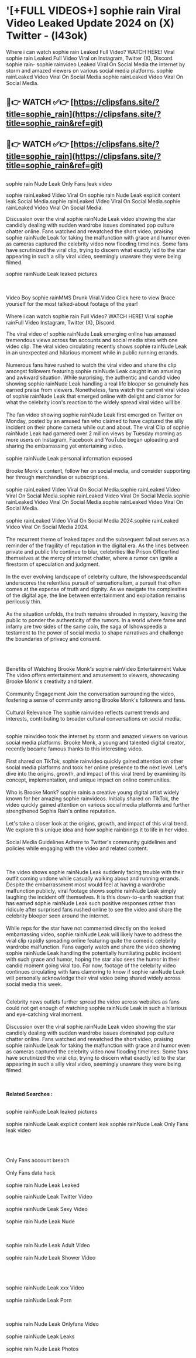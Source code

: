 #  '[+FULL VIDEOS+] sophie rain Viral Video Leaked Update 2024 on (X) Twitter - (l43ok)

Where i can watch sophie rain Leaked Full Video? WATCH HERE! Viral sophie rain Leaked Full Video Viral on Instagram, Twitter (X), Discord.
sophie rain- sophie rainvideo Leaked Viral On Social Media the internet by storm and amazed viewers on various social media platforms.
sophie rainLeaked Video Viral On Social Media.sophie rainLeaked Video Viral On Social Media.




## 🔴👉 WATCH ✅👉 [https://clipsfans.site/?title=sophie_rain](https://clipsfans.site/?title=sophie_rain&ref=git)


## 🔴👉 WATCH ✅👉 [https://clipsfans.site/?title=sophie_rain](https://clipsfans.site/?title=sophie_rain&ref=git)
##


sophie rain Nude Leak Only Fans leak video 


sophie rainLeaked Video Viral On  sophie rain Nude Leak explicit content leak Social Media.sophie rainLeaked Video Viral On Social Media.sophie rainLeaked Video Viral On Social Media.



Discussion over the viral sophie rainNude Leak video showing the star candidly dealing with sudden wardrobe issues dominated pop culture chatter online. Fans watched and rewatched the short video, praising sophie rainNude Leak for taking the malfunction with grace and humor even as cameras captured the celebrity video now flooding timelines. Some fans have scrutinized the viral clip, trying to discern what exactly led to the star appearing in such a silly viral video, seemingly unaware they were being filmed.


sophie rainNude Leak leaked pictures


  <br>

  <br>
Video Boy sophie rainMMS Drunk Viral.Video Click here to view Brace yourself for the most talked-about footage of the year!
<br><br>
Where i can watch sophie rain Full Video? WATCH HERE! Viral sophie rainFull Video Instagram, Twitter (X), Discord.

The viral video of sophie rainNude Leak emerging online has amassed tremendous views across fan accounts and social media sites with one video clip. The viral video circulating recently shows sophie rainNude Leak in an unexpected and hilarious moment while in public running errands.
<br><br>
Numerous fans have rushed to watch the viral video and share the clip amongst followers featuring sophie rainNude Leak caught in an amusing and awkward situation. While surprising, the authentic and candid video showing sophie rainNude Leak handling a real life blooper so genuinely has earned praise from viewers. Nonetheless, fans watch the current viral video of sophie rainNude Leak that emerged online with delight and clamor for what the celebrity icon's reaction to the widely spread viral video will be.
<br><br>
The fan video showing sophie rainNude Leak first emerged on Twitter on Monday, posted by an amused fan who claimed to have captured the silly incident on their phone camera while out and about. The viral Clip of sophie rainNude Leak had garnered over 2 million views by Tuesday morning as more users on Instagram, Facebook and YouTube began uploading and sharing the embarrassing yet entertaining video.
<br><br>
sophie rainNude Leak personal information exposed
<br><br>
Brooke Monk's content, follow her on social media, and consider supporting her through merchandise or subscriptions.
<br><br>
sophie rainLeaked Video Viral On Social Media.sophie rainLeaked Video Viral On Social Media.sophie rainLeaked Video Viral On Social Media.sophie rainLeaked Video Viral On Social Media.sophie rainLeaked Video Viral On Social Media.
<br><br>
sophie rainLeaked Video Viral On Social Media 2024.sophie rainLeaked Video Viral On Social Media 2024.
<br><br>
The recurrent theme of leaked tapes and the subsequent fallout serves as a reminder of the fragility of reputation in the digital era. As the lines between private and public life continue to blur, celebrities like Prison Officerfind themselves at the mercy of internet chatter, where a rumor can ignite a firestorm of speculation and judgment.
<br><br>
In the ever evolving landscape of celebrity culture, the Ishowspeedscandal underscores the relentless pursuit of sensationalism, a pursuit that often comes at the expense of truth and dignity. As we navigate the complexities of the digital age, the line between entertainment and exploitation remains perilously thin.
<br><br>
As the situation unfolds, the truth remains shrouded in mystery, leaving the public to ponder the authenticity of the rumors. In a world where fame and infamy are two sides of the same coin, the saga of Ishowspeedis a testament to the power of social media to shape narratives and challenge the boundaries of privacy and consent.
<br><br>

<br><br>
Benefits of Watching Brooke Monk's sophie rainVideo Entertainment Value The video offers entertainment and amusement to viewers, showcasing Brooke Monk's creativity and talent.
<br><br>
Community Engagement Join the conversation surrounding the video, fostering a sense of community among Brooke Monk's followers and fans.
<br><br>
Cultural Relevance The sophie rainvideo reflects current trends and interests, contributing to broader cultural conversations on social media.
<br><br>


sophie rainvideo took the internet by storm and amazed viewers on various social media platforms. Brooke Monk, a young and talented digital creator, recently became famous thanks to this interesting video.
<br><br>
First shared on TikTok, sophie rainvideo quickly gained attention on other social media platforms and took her online presence to the next level. Let's dive into the origins, growth, and impact of this viral trend by examining its concept, implementation, and unique impact on online communities.
<br><br>
Who is Brooke Monk? sophie rainis a creative young digital artist widely known for her amazing sophie rainvideos. Initially shared on TikTok, the video quickly gained attention on various social media platforms and further strengthened Sophia Rain's online reputation.
<br><br>
Let's take a closer look at the origins, growth, and impact of this viral trend. We explore this unique idea and how sophie rainbrings it to life in her video.
<br><br>
Social Media Guidelines Adhere to Twitter's community guidelines and policies while engaging with the video and related content.


<br><br>
The video shows sophie rainNude Leak suddenly facing trouble with their outfit coming undone while casually walking about and running errands. Despite the embarrassment most would feel at having a wardrobe malfunction publicly, viral footage shows sophie rainNude Leak simply laughing the incident off themselves. It is this down-to-earth reaction that has earned sophie rainNude Leak such positive responses rather than ridicule after surprised fans rushed online to see the video and share the celebrity blooper seen around the internet.
<br><br>
While reps for the star have not commented directly on the leaked embarrassing video, sophie rainNude Leak will likely have to address the viral clip rapidly spreading online featuring quite the comedic celebrity wardrobe malfunction. Fans eagerly watch and share the video showing sophie rainNude Leak handling the potentially humiliating public incident with such grace and humor, hoping the star also sees the humor in their candid moment going viral too. For now, footage of the celebrity video continues circulating with fans clamoring to know if sophie rainNude Leak will personally acknowledge their viral video being shared widely across social media this week.
<br><br>

Celebrity news outlets further spread the video across websites as fans could not get enough of watching sophie rainNude Leak in such a hilarious and eye-catching viral moment.
<br><br>
Discussion over the viral sophie rainNude Leak video showing the star candidly dealing with sudden wardrobe issues dominated pop culture chatter online. Fans watched and rewatched the short video, praising sophie rainNude Leak for taking the malfunction with grace and humor even as cameras captured the celebrity video now flooding timelines. Some fans have scrutinized the viral clip, trying to discern what exactly led to the star appearing in such a silly viral video, seemingly unaware they were being filmed.


<br><br>
<strong>Related Searches :</strong>
<br><br>

sophie rainNude Leak leaked pictures
<br><br>
sophie rainNude Leak explicit content leak
sophie rainNude Leak Only Fans leak video
<br><br>

<br><br>
Only Fans account breach
<br><br>
Only Fans data hack
<br><br>
sophie rain Nude Leak Leaked

sophie rainNude Leak Twitter Video
<br><br>
sophie rainNude Leak Sexy Video
<br><br>
sophie rain Nude Leak Nude

<br><br>
sophie rain Nude Leak Adult Video
<br><br>
sophie rain Nude Leak Shower Video
<br><br>

<br><br>
sophie rainNude Leak xxx Video
<br><br>
sophie rainNude Leak Porn

<br><br>
sophie rain Nude Leak Onlyfans Video
<br><br>
sophie rainNude Leak Leaks
<br><br>
sophie rain Nude Leak Photos